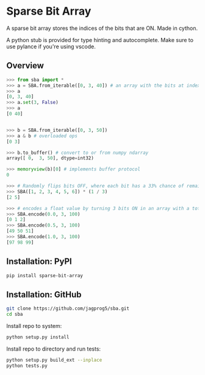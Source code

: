 # Sparse Bit Array

A sparse bit array stores the indices of the bits that are ON. Made in cython.

A python stub is provided for type hinting and autocomplete. Make sure to use pylance if you're using vscode.

## Overview

```python
>>> from sba import *
>>> a = SBA.from_iterable([0, 3, 40]) # an array with the bits at index 0, 3, and 40 set to ON
>>> a
[0, 3, 40]
>>> a.set(3, False)
>>> a
[0 40]


>>> b = SBA.from_iterable([0, 3, 50])
>>> a & b # overloaded ops
[0 3]

>>> b.to_buffer() # convert to or from numpy ndarray
array([ 0,  3, 50], dtype=int32)

>>> memoryview(b)[0] # implements buffer protocol
0

>>> # Randomly flips bits OFF, where each bit has a 33% chance of remaining ON
>>> SBA([1, 2, 3, 4, 5, 6]) * (1 / 3)
[2 5]

>>> # encodes a float value by turning 3 bits ON in an array with a total size of 100
>>> SBA.encode(0.0, 3, 100)
[0 1 2]
>>> SBA.encode(0.5, 3, 100)
[49 50 51]
>>> SBA.encode(1.0, 3, 100)
[97 98 99]
```
## Installation: PyPI
```bash
pip install sparse-bit-array
```
## Installation: GitHub
```bash
git clone https://github.com/jagprog5/sba.git
cd sba
```
Install repo to system:
```bash
python setup.py install
```
Install repo to directory and run tests:
```bash
python setup.py build_ext --inplace
python tests.py
```
